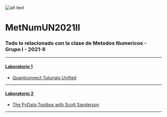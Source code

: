 ![alt text](https://unal.edu.co/typo3conf/ext/unal_skin_default/Resources/Public/images/escudoUnal.png "Logo Title Text 1")

# MetNumUN2021II

### Todo lo relacionado con la clase de Metodos Numericos - Grupo I - 2021-II


-----


#### [Laboratorio 1](https://github.com/mcurream/MetNumUN2021II/tree/main/Lab1)

- [Quantconnect Tuturials Unified](https://github.com/mcurream/MetNumUN2021II/blob/main/Lab1/mcurream_QuanconnectTutortials.ipynb)

-----

#### [Laboratorio 2](https://github.com/mcurream/AlgorithmsUN2021I/tree/main/Lab2)
- [The PyData Toolbox with Scott Sanderson](https://github.com/mcurream/MetNumUN2021II/blob/main/Lab2/mcurreamscottsanderson.ipynb)


-----
